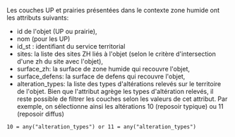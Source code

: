 Les couches UP et prairies présentées dans le contexte zone humide ont les attributs suivants:

- id de l'objet (UP ou prairie),
- nom (pour les UP)
- id_st : identifiant du service territorial
- sites: la liste des sites ZH liés à l'objet (selon le critère d'intersection d'une zh du site avec l'objet),
- surface_zh: la surface de zone humide qui recouvre l'objet,
- surface_defens: la surface de defens qui recouvre l'objet,
- alteration_types: la liste des types d'altérations relevés sur le territoire de l'objet. Bien que l'attribut agrège les types d'altération relevés, il reste possible de filtrer les couches selon les valeurs de cet attribut. Par exemple, on sélectionne ainsi les altérations 10 (reposoir typique) ou 11 (reposoir diffus)

```
10 = any("alteration_types") or 11 = any("alteration_types")
```
